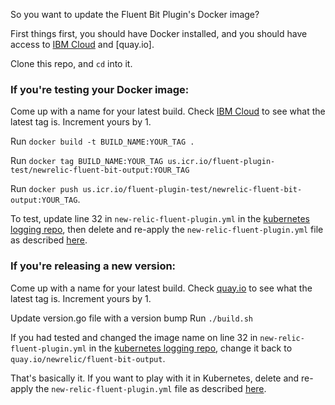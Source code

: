 So you want to update the Fluent Bit Plugin's Docker image?

First things first, you should have Docker installed, and you should have access to [IBM Cloud](https://cloud.ibm.com/) and [quay.io].

Clone this repo, and `cd` into it.

### If you're testing your Docker image: 

Come up with a name for your latest build. Check [IBM Cloud](https://cloud.ibm.com/kubernetes/registry/main/images) to see what the latest tag is. Increment yours by 1. 

Run `docker build -t BUILD_NAME:YOUR_TAG .` 

Run `docker tag BUILD_NAME:YOUR_TAG us.icr.io/fluent-plugin-test/newrelic-fluent-bit-output:YOUR_TAG`

Run `docker push us.icr.io/fluent-plugin-test/newrelic-fluent-bit-output:YOUR_TAG`. 

To test, update line 32 in `new-relic-fluent-plugin.yml` in the [kubernetes logging repo](https://source.datanerd.us/logging/newrelic-kubernetes-logging), then delete and re-apply the `new-relic-fluent-plugin.yml` file as described [here](https://source.datanerd.us/logging/newrelic-kubernetes-logging/blob/master/DEVELOPER.md#now-youre-ready-for-development).




### If you're releasing a new version: 

Come up with a name for your latest build. Check [quay.io](https://quay.io/repository/newrelic/fluent-bit-output?tab=info) to see what the latest tag is. Increment yours by 1. 

Update version.go file with a version bump
Run `./build.sh` 

If you had tested and changed the image name on line 32 in `new-relic-fluent-plugin.yml` in the [kubernetes logging repo](https://source.datanerd.us/logging/newrelic-kubernetes-logging), change it back to `quay.io/newrelic/fluent-bit-output`.

That's basically it. If you want to play with it in Kubernetes, delete and re-apply the `new-relic-fluent-plugin.yml` file as described [here](https://source.datanerd.us/logging/newrelic-kubernetes-logging/blob/master/DEVELOPER.md#now-youre-ready-for-development).
